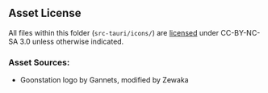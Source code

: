 ## Asset License

All files within this folder (`src-tauri/icons/`) are [licensed](./LICENSE)
under CC-BY-NC-SA 3.0 unless otherwise indicated.

### Asset Sources:

- Goonstation logo by Gannets, modified by Zewaka
